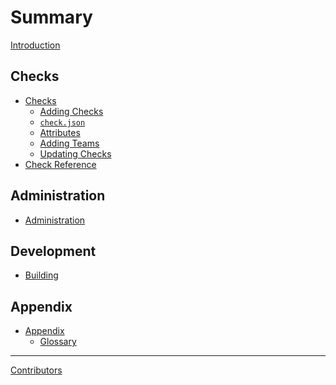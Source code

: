 Summary
=======

[Introduction]()

Checks
------

- [Checks](./checks.md)
  - [Adding Checks](./checks/adding_checks.md)
  - [`check.json`](./checks/check_json.md)
  - [Attributes](./checks/attributes.md)
  - [Adding Teams](./checks/adding_teams.md)
  - [Updating Checks](./checks/updating.md)
- [Check Reference](./reference.md)

Administration
--------------

- [Administration]()

Development
-----------

- [Building]()

Appendix
--------

- [Appendix]()
  - [Glossary]()

---

[Contributors]()